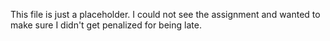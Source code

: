 This file is just a placeholder. I could not see the assignment and wanted to make sure I didn't get penalized for being late.
